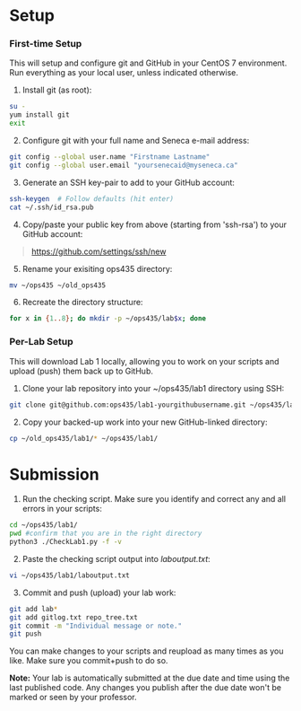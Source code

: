 # Setup
### First-time Setup
This will setup and configure git and GitHub in your CentOS 7 environment. Run everything as your local user, unless indicated otherwise.

1. Install git (as root):
```bash
su -
yum install git
exit
```
2. Configure git with your full name and Seneca e-mail address:
```bash
git config --global user.name "Firstname Lastname"
git config --global user.email "yoursenecaid@myseneca.ca"
```
3. Generate an SSH key-pair to add to your GitHub account:
```bash
ssh-keygen  # Follow defaults (hit enter)
cat ~/.ssh/id_rsa.pub
```
4. Copy/paste your public key from above (starting from 'ssh-rsa') to your GitHub account:
> https://github.com/settings/ssh/new

5. Rename your exisiting ops435 directory:
```bash
mv ~/ops435 ~/old_ops435
```
6. Recreate the directory structure:
```bash
for x in {1..8}; do mkdir -p ~/ops435/lab$x; done
```


### Per-Lab Setup
This will download Lab 1 locally, allowing you to work on your scripts and upload (push) them back up to GitHub.

1. Clone your lab repository into your ~/ops435/lab1 directory using SSH:
```bash
git clone git@github.com:ops435/lab1-yourgithubusername.git ~/ops435/lab1/
```
2. Copy your backed-up work into your new GitHub-linked directory:
```bash
cp ~/old_ops435/lab1/* ~/ops435/lab1/
```

# Submission
1. Run the checking script. Make sure you identify and correct any and all errors in your scripts:
```bash
cd ~/ops435/lab1/
pwd #confirm that you are in the right directory
python3 ./CheckLab1.py -f -v
```
2. Paste the checking script output into *laboutput.txt*:
```bash
vi ~/ops435/lab1/laboutput.txt
```

3. Commit and push (upload) your lab work:
```bash
git add lab*
git add gitlog.txt repo_tree.txt
git commit -m "Individual message or note."
git push
```

You can make changes to your scripts and reupload as many times as you like. Make sure you commit+push to do so.

**Note:** Your lab is automatically submitted at the due date and time using the last published code. Any changes you publish after the due date won't be marked or seen by your professor.

